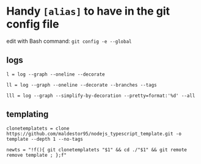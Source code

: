 # Handy `[alias]` to have in the git config file  

edit with Bash command: `git config -e --global`

## logs

`l = log --graph --oneline --decorate`

`ll = log --graph --oneline --decorate --branches --tags `

`lll = log --graph --simplify-by-decoration --pretty=format:'%d' --all `

## templating 

`clonetemplatets = clone https://github.com/maldestor95/nodejs_typescript_template.git -o template --depth 1 --no-tags `
	
`newts = "!f(){ git clonetemplatets "$1" && cd ./"$1" && git remote remove template ; };f" `

